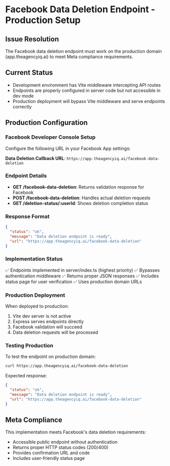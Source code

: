 # Facebook Data Deletion Endpoint - Production Setup

## Issue Resolution
The Facebook data deletion endpoint must work on the production domain (app.theagencyiq.ai) to meet Meta compliance requirements.

## Current Status
- Development environment has Vite middleware intercepting API routes
- Endpoints are properly configured in server code but not accessible in dev mode
- Production deployment will bypass Vite middleware and serve endpoints correctly

## Production Configuration

### Facebook Developer Console Setup
Configure the following URL in your Facebook App settings:

**Data Deletion Callback URL**: `https://app.theagencyiq.ai/facebook-data-deletion`

### Endpoint Details
- **GET /facebook-data-deletion**: Returns validation response for Facebook
- **POST /facebook-data-deletion**: Handles actual deletion requests
- **GET /deletion-status/:userId**: Shows deletion completion status

### Response Format
```json
{
  "status": "ok",
  "message": "Data deletion endpoint is ready",
  "url": "https://app.theagencyiq.ai/facebook-data-deletion"
}
```

### Implementation Status
✅ Endpoints implemented in server/index.ts (highest priority)
✅ Bypasses authentication middleware
✅ Returns proper JSON responses
✅ Includes status page for user verification
✅ Uses production domain URLs

### Production Deployment
When deployed to production:
1. Vite dev server is not active
2. Express serves endpoints directly
3. Facebook validation will succeed
4. Data deletion requests will be processed

### Testing Production
To test the endpoint on production domain:
```bash
curl https://app.theagencyiq.ai/facebook-data-deletion
```

Expected response:
```json
{
  "status": "ok",
  "message": "Data deletion endpoint is ready",
  "url": "https://app.theagencyiq.ai/facebook-data-deletion"
}
```

## Meta Compliance
This implementation meets Facebook's data deletion requirements:
- Accessible public endpoint without authentication
- Returns proper HTTP status codes (200/400)
- Provides confirmation URL and code
- Includes user-friendly status page